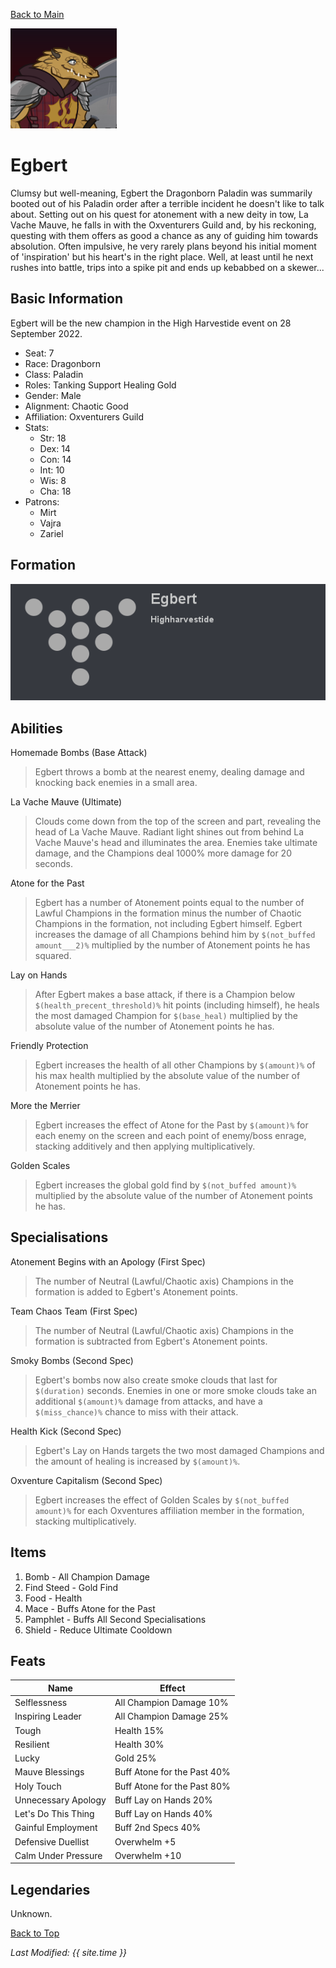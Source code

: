 [Back to Main](index.md)

![Profile Picture](images/profile_egbert.png)
# Egbert
Clumsy but well-meaning, Egbert the Dragonborn Paladin was summarily booted out of his Paladin order after a terrible incident he doesn't like to talk about. Setting out on his quest for atonement with a new deity in tow, La Vache Mauve, he falls in with the Oxventurers Guild and, by his reckoning, questing with them offers as good a chance as any of guiding him towards absolution. Often impulsive, he very rarely plans beyond his initial moment of 'inspiration' but his heart's in the right place. Well, at least until he next rushes into battle, trips into a spike pit and ends up kebabbed on a skewer...

## Basic Information
Egbert will be the new champion in the High Harvestide event on 28 September 2022.

* Seat: 7
* Race: Dragonborn
* Class: Paladin
* Roles: Tanking Support Healing Gold
* Gender: Male
* Alignment: Chaotic Good
* Affiliation: Oxventurers Guild
* Stats:
  * Str: 18
  * Dex: 14
  * Con: 14
  * Int: 10
  * Wis:  8
  * Cha: 18
* Patrons:
  * Mirt
  * Vajra
  * Zariel

## Formation
![Formation Layout](images/formation_egbert.png)

## Abilities

Homemade Bombs (Base Attack)
> Egbert throws a bomb at the nearest enemy, dealing damage and knocking back enemies in a small area.

La Vache Mauve (Ultimate)
> Clouds come down from the top of the screen and part, revealing the head of La Vache Mauve. Radiant light shines out from behind La Vache Mauve's head and illuminates the area. Enemies take ultimate damage, and the Champions deal 1000% more damage for 20 seconds.

Atone for the Past
> Egbert has a number of Atonement points equal to the number of Lawful Champions in the formation minus the number of Chaotic Champions in the formation, not including Egbert himself. Egbert increases the damage of all Champions behind him by `$(not_buffed amount___2)%` multiplied by  the number of Atonement points he has squared.

Lay on Hands
> After Egbert makes a base attack, if there is a Champion below `$(health_precent_threshold)%` hit points (including himself), he heals the most damaged Champion for `$(base_heal)` multiplied by the absolute value of the number of Atonement points he has.

Friendly Protection
> Egbert increases the health of all other Champions by `$(amount)%` of his max health multiplied by the absolute value of the number of Atonement points he has.

More the Merrier
> Egbert increases the effect of Atone for the Past by `$(amount)%` for each enemy on the screen and each point of enemy/boss enrage, stacking additively and then applying multiplicatively.

Golden Scales
> Egbert increases the global gold find by `$(not_buffed amount)%` multiplied by the absolute value of the number of Atonement points he has.

## Specialisations

Atonement Begins with an Apology (First Spec)
> The number of Neutral (Lawful/Chaotic axis) Champions in the formation is added to Egbert's Atonement points.

Team Chaos Team (First Spec)
> The number of Neutral (Lawful/Chaotic axis) Champions in the formation is subtracted from Egbert's Atonement points.

Smoky Bombs (Second Spec)
> Egbert's bombs now also create smoke clouds that last for `$(duration)` seconds. Enemies in one or more smoke clouds take an additional `$(amount)%` damage from attacks, and have a `$(miss_chance)%` chance to miss with their attack.

Health Kick (Second Spec)
> Egbert's Lay on Hands targets the two most damaged Champions and the amount of healing is increased by `$(amount)%`.

Oxventure Capitalism (Second Spec)
> Egbert increases the effect of Golden Scales by `$(not_buffed amount)%` for each Oxventures affiliation member in the formation, stacking multiplicatively.

## Items

1. Bomb - All Champion Damage
2. Find Steed - Gold Find
3. Food - Health
4. Mace - Buffs Atone for the Past
5. Pamphlet - Buffs All Second Specialisations
6. Shield - Reduce Ultimate Cooldown

## Feats

| Name | Effect |
|---|---|
| Selflessness | All Champion Damage 10% |
| Inspiring Leader | All Champion Damage 25% |
| Tough | Health 15% |
| Resilient | Health 30% |
| Lucky | Gold 25% |
| Mauve Blessings | Buff Atone for the Past 40% |
| Holy Touch | Buff Atone for the Past 80% |
| Unnecessary Apology | Buff Lay on Hands 20% |
| Let's Do This Thing | Buff Lay on Hands 40% |
| Gainful Employment | Buff 2nd Specs 40% |
| Defensive Duellist | Overwhelm +5 |
| Calm Under Pressure | Overwhelm +10 |

## Legendaries
Unknown.

[Back to Top](#top)

*Last Modified: {{ site.time }}*